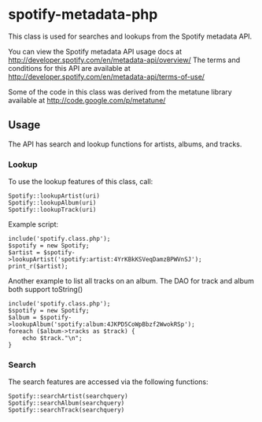 # spotify-metadata-php
This class is used for searches and lookups from the Spotify metadata API.

You can view the Spotify metadata API usage docs at http://developer.spotify.com/en/metadata-api/overview/
The terms and conditions for this API are available at http://developer.spotify.com/en/metadata-api/terms-of-use/

Some of the code in this class was derived from the metatune library available at http://code.google.com/p/metatune/

## Usage

The API has search and lookup functions for artists, albums, and tracks.

### Lookup

To use the lookup features of this class, call:

	Spotify::lookupArtist(uri)
	Spotify::lookupAlbum(uri)
	Spotify::lookupTrack(uri)
	
Example script:

	include('spotify.class.php');
	$spotify = new Spotify;
	$artist = $spotify->lookupArtist('spotify:artist:4YrKBkKSVeqDamzBPWVnSJ');
	print_r($artist);
	
Another example to list all tracks on an album. The DAO for track and album both support toString()

	include('spotify.class.php');
	$spotify = new Spotify;
	$album = $spotify->lookupAlbum('spotify:album:4JKPD5CoWpBbzf2WwokRSp');
	foreach ($album->tracks as $track) {
		echo $track."\n";
	}
	
### Search

The search features are accessed via the following functions:

	Spotify::searchArtist(searchquery)
	Spotify::searchAlbum(searchquery)
	Spotify::searchTrack(searchquery)